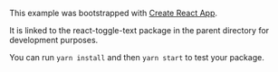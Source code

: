 This example was bootstrapped with [Create React App](https://github.com/facebook/create-react-app).

It is linked to the react-toggle-text package in the parent directory for development purposes.

You can run `yarn install` and then `yarn start` to test your package.
